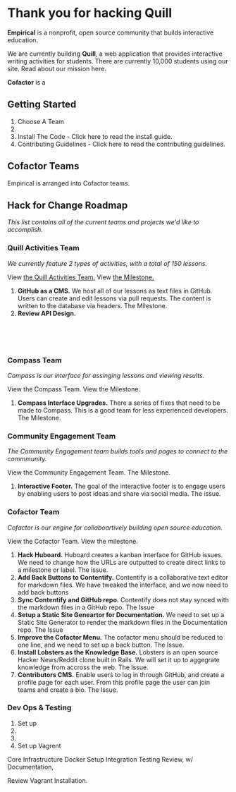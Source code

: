 # Thank you for hacking Quill

**Empirical** is a nonprofit, open source community that builds interactive education. 

We are currently building **Quill**, a web application that provides interactive writing activities for students. There are currently 10,000 students using our site. Read about our mission here. 

**Cofactor** is a 


## Getting Started

1. Choose A Team
2. 
3. Install The Code - Click here to read the install guide. 
4. Contributing Guidelines - Click here to read the contributing guidelines. 

## Cofactor Teams
Empirical is arranged into Cofactor teams. 

## Hack for Change Roadmap
*This list contains all of the current teams and projects we'd like to accomplish.* 

### Quill Activities Team 
*We currently feature 2 types of activities, with a total of 150 lessons.*

View [the Quill Activities Team.](http://goal.com) View [the Milestone.](www.goal.com)
1. **GitHub as a CMS.** We host all of our lessons as text files in GitHub. Users can create and edit lessons via pull requests. The content is written to the database via headers. The Milestone. 
2. **Review API Design.**
<br>
<br>
<br>

### Compass Team
*Compass is our interface for assinging lessons and viewing results.*

View the Compass Team. 
View the Milestone.
1. **Compass Interface Upgrades.** There a series of fixes that need to be made to Compass. This is a good team for less experienced developers. The Milestone. 


### Community Engagement Team
*The Community Engagement team builds tools and pages to connect to the commmunity.*

View the Community Engagement Team. The Milestone.
1. **Interactive Footer.** The goal of the interactive footer is to engage users by enabling users to post ideas and share via social media. The issue.


### Cofactor Team
*Cofactor is our engine for collaboartively building open source education.*

View the Cofactor Team.
View the milestone.

1. **Hack Huboard.** Huboard creates a kanban interface for GitHub issues. We need to change how the URLs are outputted to create direct links to a milestone or label. The issue. 
2. **Add Back Buttons to Contentify.** Contentify is a collaborative text editor for markdown files. We have tweaked the interface, and we now need to add back buttons
3. **Sync Contentify and GitHub repo.** Contentify does not stay synced with the markdown files in a GitHub repo. The Issue
3. **Setup a Static Site Geneartor for Documentation.** We need to set up a Static Site Generator to render the markdown files in the Documentation repo. The Issue
4. **Improve the Cofactor Menu.** The cofactor menu should be reduced to one line, and we need to set up a back button. The Issue. 
5. **Install Lobsters as the Knowledge Base.** Lobsters is an open source Hacker News/Reddit clone built in Rails. We will set it up to aggegrate knowledge from accross the web. The Issue.
6. **Contributors CMS.** Enable users to log in through GitHub, and create a profile page for each user. From this profile page the user can join teams and create a bio. The Issue. 

### Dev Ops & Testing

1. Set up 
2. 
3. 
4. Set up Vagrent

Core Infrastructure
Docker Setup
Integration Testing Review, w/ Documentation, 

Review Vagrant Installation.  
